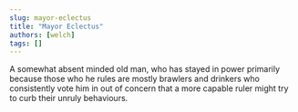 ```yaml
---
slug: mayor-eclectus
title: "Mayor Eclectus"
authors: [welch]
tags: []
---
```


A somewhat absent minded old man, who has stayed in power primarily because those who he rules are mostly brawlers and drinkers who consistently vote him in out of concern that a more capable ruler might try to curb their unruly behaviours.